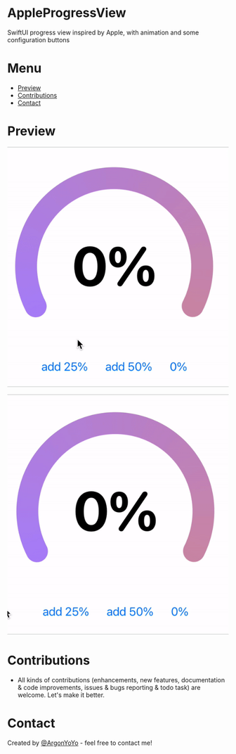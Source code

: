 # AppleProgressView
SwiftUI progress view inspired by Apple, with animation and some configuration buttons

# Menu
* [Preview](#preview)
* [Contributions](#contributions)
* [Contact](#contact)

# Preview

![](ReadmeSource/apple%20progress%20view%20demo.gif)

![](ReadmeSource/appleprogressviewshort.gif)


# Contributions

* All kinds of contributions (enhancements, new features, documentation & code improvements, issues & bugs reporting & todo task) are welcome. Let's make it better.

# Contact
Created by [@ArgonYoYo](https://twitter.com/ArgonYoYo) - feel free to contact me!
